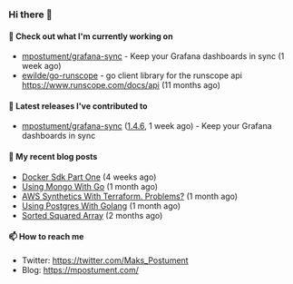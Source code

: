 ### Hi there 👋

#### 👷 Check out what I'm currently working on

- [mpostument/grafana-sync](https://github.com/mpostument/grafana-sync) - Keep your Grafana dashboards in sync (1 week ago)
- [ewilde/go-runscope](https://github.com/ewilde/go-runscope) - go client library for the runscope  api https://www.runscope.com/docs/api (11 months ago)

#### 🔭 Latest releases I've contributed to

- [mpostument/grafana-sync](https://github.com/mpostument/grafana-sync) ([1.4.6](https://github.com/mpostument/grafana-sync/releases/tag/1.4.6), 1 week ago) - Keep your Grafana dashboards in sync

#### 📜 My recent blog posts

- [Docker Sdk Part One](https://mpostument.com/2022/03/22/docker-sdk-part-one/) (4 weeks ago)
- [Using Mongo With Go](https://mpostument.com/2022/03/15/using-mongo-with-go/) (1 month ago)
- [AWS Synthetics With Terraform. Problems?](https://mpostument.com/2022/03/08/aws-synthetics-with-terraform/) (1 month ago)
- [Using Postgres With Golang](https://mpostument.com/2022/02/20/using-postgres-with-go/) (1 month ago)
- [Sorted Squared Array](https://mpostument.com/2022/02/14/sorted-squared-array/) (2 months ago)

#### 📫 How to reach me

- Twitter: https://twitter.com/Maks_Postument
- Blog: https://mpostument.com/
